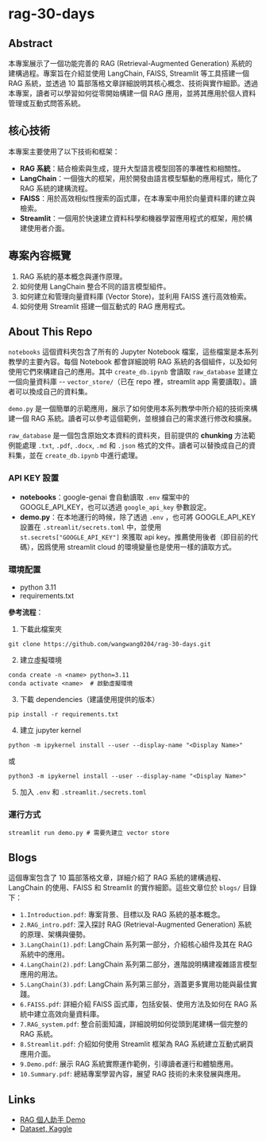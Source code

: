 # rag-30-days

## Abstract
本專案展示了一個功能完善的 RAG (Retrieval-Augmented Generation) 系統的建構過程。專案旨在介紹並使用 LangChain, FAISS, Streamlit 等工具搭建一個 RAG 系統，並透過 10 篇部落格文章詳細說明其核心概念、技術與實作細節。透過本專案，讀者可以學習如何從零開始構建一個 RAG 應用，並將其應用於個人資料管理或互動式問答系統。

## 核心技術

本專案主要使用了以下技術和框架：

*   **RAG 系統**：結合檢索與生成，提升大型語言模型回答的準確性和相關性。
*   **LangChain**：一個強大的框架，用於開發由語言模型驅動的應用程式，簡化了 RAG 系統的建構流程。
*   **FAISS**：用於高效相似性搜索的函式庫，在本專案中用於向量資料庫的建立與檢索。
*   **Streamlit**：一個用於快速建立資料科學和機器學習應用程式的框架，用於構建使用者介面。

## 專案內容概覽


1.  RAG 系統的基本概念與運作原理。
2.  如何使用 LangChain 整合不同的語言模型組件。
3.  如何建立和管理向量資料庫 (Vector Store)，並利用 FAISS 進行高效檢索。
4.  如何使用 Streamlit 搭建一個互動式的 RAG 應用程式。

## About This Repo 

`notebooks` 這個資料夾包含了所有的 Jupyter Notebook 檔案，這些檔案是本系列教學的主要內容。每個 Notebook 都會詳細說明 RAG 系統的各個組件，以及如何使用它們來構建自己的應用。其中 `create_db.ipynb` 會讀取 `raw_database` 並建立一個向量資料庫 -- `vector_store/`（已在 repo 裡，streamlit app 需要讀取）。讀者可以換成自己的資料集。

`demo.py` 是一個簡單的示範應用，展示了如何使用本系列教學中所介紹的技術來構建一個 RAG 系統。讀者可以參考這個範例，並根據自己的需求進行修改和擴展。

`raw_database` 是一個包含原始文本資料的資料夾，目前提供的 **chunking** 方法範例能處理 `.txt`, `.pdf`, `.docx`, `.md` 和 `.json` 格式的文件。讀者可以替換成自己的資料集，並在 `create_db.ipynb` 中進行處理。

### API KEY 設置
- **notebooks**：google-genai 會自動讀取 `.env` 檔案中的 GOOGLE_API_KEY，也可以透過 `google_api_key` 參數設定。
- **demo.py**：在本地運行的時候，除了透過 `.env` ，也可將 GOOGLE_API_KEY 設置在 `.streamlit/secrets.toml` 中，並使用 `st.secrets["GOOGLE_API_KEY"]` 來獲取 api key。推薦使用後者（即目前的代碼），因爲使用 streamlit cloud 的環境變量也是使用一樣的讀取方式。

### 環境配置
- python 3.11
- requirements.txt

**參考流程**：

1. 下載此檔案夾

```
git clone https://github.com/wangwang0204/rag-30-days.git
```

2. 建立虛擬環境
```
conda create -n <name> python=3.11
conda activate <name>  # 啟動虛擬環境
```

3. 下載 dependencies（建議使用提供的版本）
```
pip install -r requirements.txt 
```

4. 建立 jupyter kernel
```
python -m ipykernel install --user --display-name "<Display Name>"
```
或
```
python3 -m ipykernel install --user --display-name "<Display Name>"
```

5. 加入 `.env` 和 `.streamlit./secrets.toml`

### 運行方式
```
streamlit run demo.py # 需要先建立 vector store
```

## Blogs

這個專案包含了 10 篇部落格文章，詳細介紹了 RAG 系統的建構過程、LangChain 的使用、FAISS 和 Streamlit 的實作細節。這些文章位於 `blogs/` 目錄下：

*   `1.Introduction.pdf`: 專案背景、目標以及 RAG 系統的基本概念。
*   `2.RAG_intro.pdf`: 深入探討 RAG (Retrieval-Augmented Generation) 系統的原理、架構與優勢。
*   `3.LangChain(1).pdf`: LangChain 系列第一部分，介紹核心組件及其在 RAG 系統中的應用。
*   `4.LangChain(2).pdf`: LangChain 系列第二部分，進階說明構建複雜語言模型應用的用法。
*   `5.LangChain(3).pdf`: LangChain 系列第三部分，涵蓋更多實用功能與最佳實踐。
*   `6.FAISS.pdf`: 詳細介紹 FAISS 函式庫，包括安裝、使用方法及如何在 RAG 系統中建立高效向量資料庫。
*   `7.RAG_system.pdf`: 整合前面知識，詳細說明如何從頭到尾建構一個完整的 RAG 系統。
*   `8.Streamlit.pdf`: 介紹如何使用 Streamlit 框架為 RAG 系統建立互動式網頁應用介面。
*   `9.Demo.pdf`: 展示 RAG 系統實際運作範例，引導讀者運行和體驗應用。
*   `10.Summary.pdf`: 總結專案學習內容，展望 RAG 技術的未來發展與應用。

## Links
- [RAG 個人助手 Demo](https://personal-database-rag.streamlit.app)
- [Dataset, Kaggle](https://www.kaggle.com/datasets/leowang0204/simulated-personal-database-raw-data)